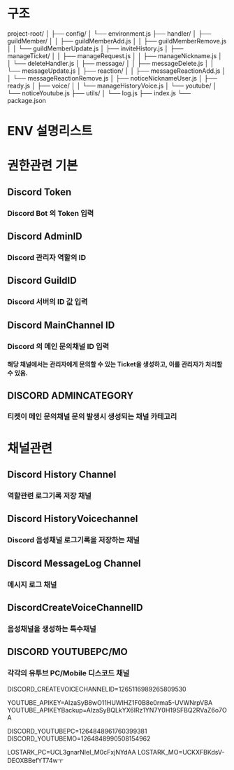 # 구조
project-root/
│
├── config/
│   └── environment.js
├── handler/
│   ├── guildMember/
│   │   ├── guildMemberAdd.js
│   │   ├── guildMemberRemove.js
│   │   └── guildMemberUpdate.js
│   ├── inviteHistory.js
│   ├── manageTicket/
│   │   ├── manageRequest.js
│   │   ├── manageNickname.js
│   │   └── deleteHandler.js
│   ├── message/
│   │   ├── messageDelete.js
│   │   └── messageUpdate.js
│   ├── reaction/
│   │   ├── messageReactionAdd.js
│   │   └── messageReactionRemove.js
│   ├── noticeNicknameUser.js
│   ├── ready.js
│   ├── voice/
│   │   └── manageHistoryVoice.js
│   └── youtube/
│       └── noticeYoutube.js
├── utils/
│   └── log.js
├── index.js
└── package.json



# ENV 설명리스트

# 권한관련 기본
## Discord Token
### Discord Bot 의 Token 입력

## Discord AdminID
### Discord 관리자 역할의 ID

## Discord GuildID 
### Discord 서버의 ID 값 입력

## Discord MainChannel ID
### Discord 의 메인 문의채널 ID 입력
#### 해당 채널에서는 관리자에게 문의할 수 있는 Ticket을 생성하고, 이를 관리자가 처리할 수 있음.

## DISCORD ADMINCATEGORY
### 티켓이 메인 문의채널 문의 발생시 생성되는 채널 카테고리 





# 채널관련

## Discord History Channel
### 역할관련 로그기록 저장 채널

## Discord HistoryVoicechannel 
### Discord 음성채널 로그기록을 저장하는 채널

## Discord MessageLog Channel
### 메시지 로그 채널


## DiscordCreateVoiceChannelID
### 음성채널을 생성하는 특수채널


## DISCORD YOUTUBEPC/MO
### 각각의 유투브 PC/Mobile 디스코드 채널

DISCORD_CREATEVOICECHANNELID=1265116989265809530

YOUTUBE_APIKEY=AIzaSyB8wO11HUWIHZ1F0B8e0rma5-UVWNrpVBA
YOUTUBE_APIKEYBackup=AIzaSyBQLkYX6lRz1YN7Y0H19SFBQ2RVaZ6o7OA

DISCORD_YOUTUBEPC=1264848961760399381
DISCORD_YOUTUBEMO=1264848990508154962

LOSTARK_PC=UCL3gnarNIeI_M0cFxjNYdAA
LOSTARK_MO=UCKXFBKdsV-DEOXBBefYT74wㅜ